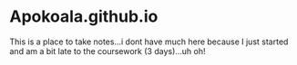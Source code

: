 # Apokoala.github.io
This is a place to take notes...i dont have much here because I just started and am a bit late to the coursework (3 days)...uh oh!
